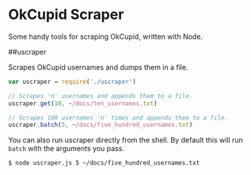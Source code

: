 OkCupid Scraper
===============

Some handy tools for scraping OkCupid, written with Node.

##uscraper

Scrapes OkCupid usernames and dumps them in a file. 

```javascript
var uscraper = require('./uscraper')

// Scrapes 'n' usernames and appends them to a file.
uscraper.get(10, ~/docs/ten_usernames.txt)

// Scrapes 100 usernames 'n' times and appends them to a file.
uscraper.batch(5, ~/docs/five_hundred_usernames.txt)
```

You can also run uscraper directly from the shell. By default this will run `batch` with the arguments you pass.

```shell
$ node uscraper.js 5 ~/docs/five_hundred_usernames.txt
```

